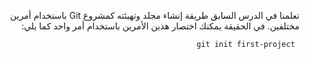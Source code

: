 <div dir="rtl">

تعلمنا في الدرس السابق طريقة إنشاء مجلد وتهيئته كمشروع Git باستخدام أمرين مختلفين. 
في الحقيقة يمكنك اختصار هذين الأمرين باستخدام أمر واحد كما يلي: 

```
 git init first-project
```
